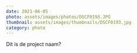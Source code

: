 ```yaml
---
date: 2021-06-05
photo: assets/images/photos/DSCF0193.JPG
thumbnail: assets/images/thumbnails/DSCF0193.jpg
category: photo
---
```

Dit is de project naam?